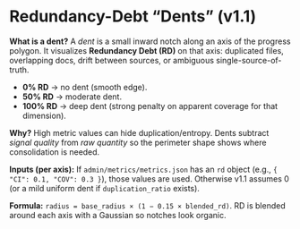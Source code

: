# Redundancy-Debt “Dents” (v1.1)

**What is a dent?**  A *dent* is a small inward notch along an axis of the progress polygon.  It visualizes **Redundancy Debt (RD)** on that axis: duplicated files, overlapping docs, drift between sources, or ambiguous single-source-of-truth.

- **0% RD** → no dent (smooth edge).
- **50% RD** → moderate dent.
- **100% RD** → deep dent (strong penalty on apparent coverage for that dimension).

**Why?** High metric values can hide duplication/entropy. Dents subtract *signal quality* from *raw quantity* so the perimeter shape shows where consolidation is needed.

**Inputs (per axis):** If `admin/metrics/metrics.json` has an `rd` object (e.g., `{ "CI": 0.1, "COV": 0.3 }`), those values are used. Otherwise v1.1 assumes 0 (or a mild uniform dent if `duplication_ratio` exists).

**Formula:** `radius = base_radius × (1 − 0.15 × blended_rd)`. RD is blended around each axis with a Gaussian so notches look organic.


